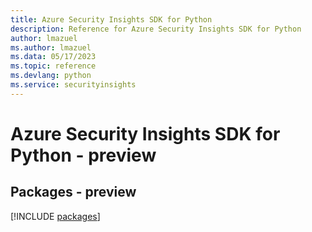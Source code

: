 ```yaml
---
title: Azure Security Insights SDK for Python
description: Reference for Azure Security Insights SDK for Python
author: lmazuel
ms.author: lmazuel
ms.data: 05/17/2023
ms.topic: reference
ms.devlang: python
ms.service: securityinsights
---
```

# Azure Security Insights SDK for Python - preview
## Packages - preview
[!INCLUDE [packages](security-insights-index.md)]